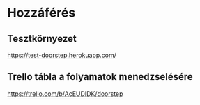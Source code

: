 # Hozzáférés

## Tesztkörnyezet

https://test-doorstep.herokuapp.com/

## Trello tábla a folyamatok menedzselésére

https://trello.com/b/AcEUDIDK/doorstep
